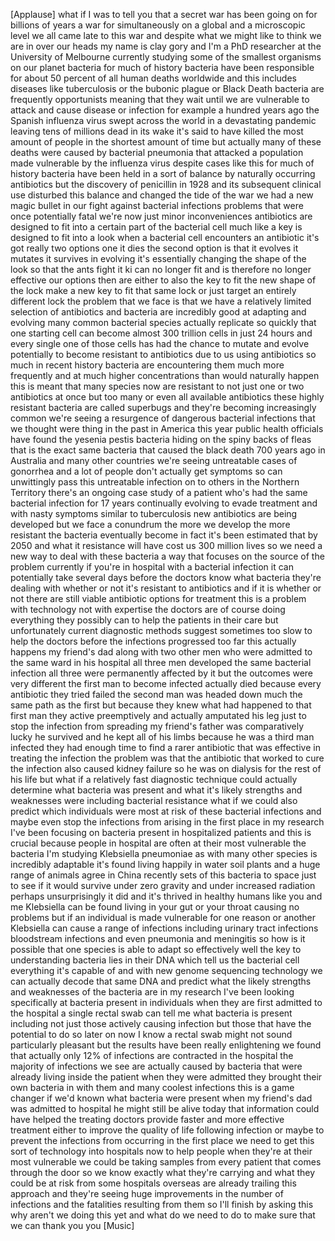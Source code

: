 
[Applause]
what if I was to tell you that a secret
war has been going on for billions of
years a war for simultaneously on a
global and a microscopic level we all
came late to this war and despite what
we might like to think we are in over
our heads my name is clay gory and I&#39;m a
PhD researcher at the University of
Melbourne currently studying some of the
smallest organisms on our planet
bacteria for much of history bacteria
have been responsible for about 50
percent of all human deaths worldwide
and this includes diseases like
tuberculosis or the bubonic plague or
Black Death
bacteria are frequently opportunists
meaning that they wait until we are
vulnerable to attack and cause disease
or infection for example a hundred years
ago the Spanish influenza virus swept
across the world in a devastating
pandemic leaving tens of millions dead
in its wake it&#39;s said to have killed the
most amount of people in the shortest
amount of time but actually many of
these deaths were caused by bacterial
pneumonia that attacked a population
made vulnerable by the influenza virus
despite cases like this for much of
history bacteria have been held in a
sort of balance by naturally occurring
antibiotics but the discovery of
penicillin in 1928 and its subsequent
clinical use disturbed this balance and
changed the tide of the war we had a new
magic bullet in our fight against
bacterial infections problems that were
once potentially fatal we&#39;re now just
minor inconveniences antibiotics are
designed to fit into a certain part of
the bacterial cell much like a key is
designed to fit into a look when a
bacterial cell encounters an antibiotic
it&#39;s got really two options one it dies
the second option is that it evolves it
mutates it survives in evolving it&#39;s
essentially changing the shape of the
look so that the ants fight it ki can no
longer fit and is therefore no longer
effective our options then are either to
also the key to fit the new shape of the
lock make a new key to fit that same
lock or just target an entirely
different lock the problem that we face
is that we have a relatively limited
selection of antibiotics and bacteria
are incredibly good at adapting and
evolving many common bacterial species
actually replicate so quickly that one
starting cell can become almost 300
trillion cells in just 24 hours and
every single one of those cells has had
the chance to mutate and evolve
potentially to become resistant to
antibiotics due to us using antibiotics
so much in recent history bacteria are
encountering them much more frequently
and at much higher concentrations than
would naturally happen this is meant
that many species now are resistant to
not just one or two antibiotics at once
but too many or even all available
antibiotics these highly resistant
bacteria are called superbugs and
they&#39;re becoming increasingly common
we&#39;re seeing a resurgence of dangerous
bacterial infections that we thought
were thing in the past in America this
year public health officials have found
the yesenia pestis bacteria hiding on
the spiny backs of fleas that is the
exact same bacteria that caused the
black death 700 years ago in Australia
and many other countries we&#39;re seeing
untreatable cases of gonorrhea and a lot
of people don&#39;t actually get symptoms so
can unwittingly pass this untreatable
infection on to others in the Northern
Territory there&#39;s an ongoing case study
of a patient who&#39;s had the same
bacterial infection for 17 years
continually evolving to evade treatment
and with nasty symptoms similar to
tuberculosis new antibiotics are being
developed but we face a conundrum the
more we develop the more resistant the
bacteria eventually become in fact it&#39;s
been estimated that by 2050 and what it
resistance will have cost us 300 million
lives so we need a new way to deal with
these bacteria a way that focuses on the
source of the problem currently if
you&#39;re in hospital with a bacterial
infection it
can potentially take several days before
the doctors know what bacteria they&#39;re
dealing with whether or not it&#39;s
resistant to antibiotics and if it is
whether or not there are still viable
antibiotic options for treatment this is
a problem with technology not with
expertise
the doctors are of course doing
everything they possibly can to help the
patients in their care but unfortunately
current diagnostic methods suggest
sometimes too slow to help the doctors
before the infections progressed too far
this actually happens my friend&#39;s dad
along with two other men who were
admitted to the same ward in his
hospital all three men developed the
same bacterial infection
all three were permanently affected by
it but the outcomes were very different
the first man to become infected
actually died because every antibiotic
they tried failed the second man was
headed down much the same path as the
first but because they knew what had
happened to that first man they active
preemptively and actually amputated his
leg just to stop the infection from
spreading my friend&#39;s father was
comparatively lucky he survived and he
kept all of his limbs because he was a
third man infected they had enough time
to find a rarer antibiotic that was
effective in treating the infection the
problem was that the antibiotic that
worked to cure the infection also caused
kidney failure so he was on dialysis for
the rest of his life
but what if a relatively fast diagnostic
technique could actually determine what
bacteria was present and what it&#39;s
likely strengths and weaknesses were
including bacterial resistance what if
we could also predict which individuals
were most at risk of these bacterial
infections and maybe even stop the
infections from arising in the first
place in my research I&#39;ve been focusing
on bacteria present in hospitalized
patients and this is crucial because
people in hospital are often at their
most vulnerable the bacteria I&#39;m
studying Klebsiella pneumoniae as with
many other species is incredibly
adaptable it&#39;s found living happily in
water soil plants and a huge range of
animals agree
in China recently sets of this bacteria
to space just to see if it would survive
under zero gravity and under increased
radiation perhaps unsurprisingly it did
and it&#39;s thrived in healthy humans like
you and me
Klebsiella can be found living in your
gut or your throat causing no problems
but if an individual is made vulnerable
for one reason or another Klebsiella can
cause a range of infections including
urinary tract infections bloodstream
infections and even pneumonia and
meningitis so how is it possible that
one species is able to adapt so
effectively well the key to
understanding bacteria lies in their DNA
which tell us the bacterial cell
everything it&#39;s capable of and with new
genome sequencing technology we can
actually decode that same DNA and
predict what the likely strengths and
weaknesses of the bacteria are in my
research I&#39;ve been looking specifically
at bacteria present in individuals when
they are first admitted to the hospital
a single rectal swab can tell me what
bacteria is present including not just
those actively causing infection but
those that have the potential to do so
later on now I know a rectal swab might
not sound particularly pleasant but the
results have been really enlightening we
found that actually only 12% of
infections are contracted in the
hospital
the majority of infections we see are
actually caused by bacteria that were
already living inside the patient when
they were admitted they brought their
own bacteria in with them and many
coolest infections this is a game
changer if we&#39;d known what bacteria were
present when my friend&#39;s dad was
admitted to hospital he might still be
alive today that information could have
helped the treating doctors provide
faster and more effective treatment
either to improve the quality of life
following infection or maybe to prevent
the infections from occurring in the
first place
we need to get this sort of technology
into hospitals now to help people when
they&#39;re at their most vulnerable we
could be taking samples from every
patient that comes through the door so
we know exactly what they&#39;re carrying
and what they could be at risk from
some hospitals overseas are already
trailing this approach and they&#39;re
seeing huge improvements in the number
of infections and the fatalities
resulting from them so I&#39;ll finish by
asking this why aren&#39;t we doing this yet
and what do we need to do to make sure
that we can thank you
you
[Music]
